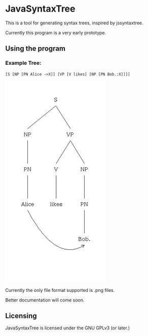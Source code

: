 # JavaSyntaxTree

This is a tool for generating syntax trees, inspired by jssyntaxtree.

Currently this program is a very early prototype.

## Using the program

### Example Tree:

```
[S [NP [PN Alice ->X]] [VP [V likes] [NP [PN Bob.:X]]]]
```

![See /docs/ExampleTrees/ExampleTree1.png](docs/ExampleTrees/ExampleTree1.png)

Currently the only file format supported is .png files.

Better documentation will come soon.

## Licensing

JavaSyntaxTree is licensed under the GNU GPLv3 (or later.)